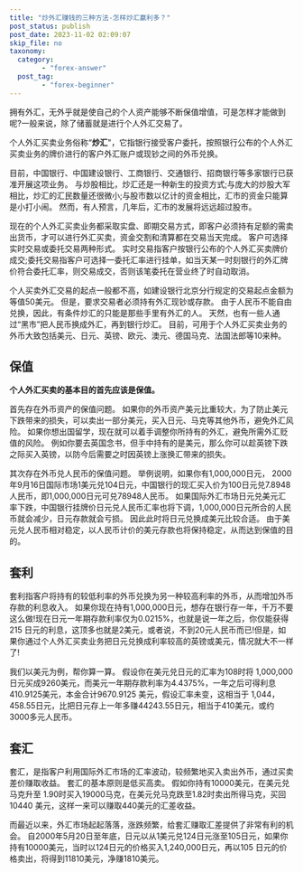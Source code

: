 ```yaml
---
title: "炒外汇赚钱的三种方法-怎样炒汇赢利多？"
post_status: publish
post_date: 2023-11-02 02:09:07
skip_file: no
taxonomy:
  category:
        - "forex-answer"
  post_tag:
        - "forex-beginner"
---
```


拥有外汇，无外乎就是使自己的个人资产能够不断保值增值，可是怎样才能做到呢?一般来说，除了储蓄就是进行个人外汇交易了。

个人外汇买卖业务俗称“**炒汇**"，它指银行接受客户委托，按照银行公布的个人外汇买卖业务的牌价进行的客户外汇账户或现钞之间的外币兑换。

目前，中国银行、中国建设银行、工商银行、交通银行、招商银行等多家银行已获准开展这项业务。 与炒股相比，炒汇还是一种新生的投资方式;与庞大的炒股大军相比，炒汇的汇民数量还很微小;与股市数以亿计的资金相比，汇市的资金只能算是小打小闹。 然而，有人预言，几年后，汇市的发展将远远超过股市。

现在的个人外汇买卖业务都采取实盘、即期交易方式，即客户必须持有足额的需卖出货币，才可以进行外汇买卖，资金交割和清算都在交易当天完成。 客户可选择实时交易或委托交易两种形式。 实时交易指客户按银行公布的个人外汇买卖牌价成交;委托交易指客户可选择一委托汇率进行挂单，如当天某一时刻银行的外汇牌价符合委托汇率，则交易成交，否则该笔委托在营业终了时自动取消。

个人买卖外汇交易的起点一般都不高，如建设银行北京分行规定的交易起点金额为等值50美元。 但是，要求交易者必须持有外汇现钞或存款。 由于人民币不能自由兑换，因此，有条件炒汇的只能是那些手里有外汇的人。 天然，也有一些人通过“黑市”把人民币换成外汇，再到银行炒汇。 目前，可用于个人外汇买卖业务的外币大致包括美元、日元、英镑、欧元、澳元、德国马克、法国法郎等10来种。

## 保值

**个人外汇买卖的基本目的首先应该是保值。**

首先存在外币资产的保值问题。 如果你的外币资产美元比重较大，为了防止美元下跌带来的损失，可以卖出一部分美元，买入日元、马克等其他外币，避免外汇风险。 如果你想出国留学，现在就可以着手调整你所持有的外汇，避免所需外汇贬值的风险。 例如你要去英国念书，但手中持有的是美元，那么你可以趁英镑下跌之际买入英镑，以防今后需要之时因英镑上涨换汇带来的损失。

其次存在外币兑人民币的保值问题。 举例说明，如果你有1,000,000日元， 2000年9月16日国际市场1美元兑104日元，中国银行的现汇买入价为100日元兑7.8948 人民币，即1,000,000日元可兑78948人民币。 如果国际外汇市场日元兑美元汇率下跌，中国银行挂牌价日元兑人民币汇率也将下调，1,000,000日元所合的人民币就会减少，日元存款就会亏损。 因此此时将日元兑换成美元比较合适。 由于美元兑人民币相对稳定，以人民币计价的美元存款也将保持稳定，从而达到保值的目的。

## 套利

套利指客户将持有的较低利率的外币兑换为另一种较高利率的外币，从而增加外币存款的利息收入。 如果你现在持有1,000,000日元，想存在银行存一年，千万不要这么做!现在日元一年期存款利率仅为0.0215%，也就是说一年之后，你仅能获得215 日元的利息，这顶多也就是2美元，或者说，不到20元人民币而已!但是，如果你通过个人外汇买卖业务把日元兑换成利率较高的英镑或美元，情况就大不一样了!

我们以美元为例，帮你算一算。 假设你在美元兑日元的汇率为108时将 1,000,000日元买成9260美元，而美元一年期存款利率为4.4375%，一年之后可得利息410.9125美元，本金合计9670.9125 美元，假设汇率未变，这相当于 1,044，458.55日元，比把日元存上一年多赚44243.55日元，相当于410美元，或约3000多元人民币。

## 套汇

套汇，是指客户利用国际外汇市场的汇率波动，较频繁地买入卖出外币，通过买卖差价赚取收益。 套汇的基本原则是低买高卖。 假如你持有10000美元，在美元兑马克升至 1.90时买入19000马克，在美元兑马克跌至1.82时卖出所得马克，买回10440 美元，这样一来可以赚取440美元的汇差收益。

而最近以来，外汇市场起起落落，涨跌频繁，给套汇赚取汇差提供了非常有利的机会。 自2000年5月20日至年底，日元以从1美元兑124日元涨至105日元，如果你持有10000美元，当时以124日元的价格买入1,240,000日元，再以105 日元的价格卖出，将得到11810美元，净赚1810美元。
